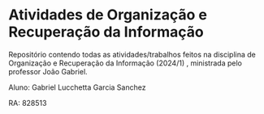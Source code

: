 # Atividades de Organização e Recuperação da Informação

Repositório contendo todas as atividades/trabalhos feitos na disciplina de Organização e Recuperação da Informação (2024/1) , ministrada pelo professor João Gabriel.

Aluno: Gabriel Lucchetta Garcia Sanchez 

RA: 828513
